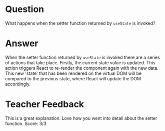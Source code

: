 # Question

What happens when the setter function returned by `useState` is invoked?

# Answer
When the setter function returned by `useState` is invoked there are a series of actions that take place. Firstly, the current state value is updated. This action triggers React to re-render the component again with the new data. This new 'state' that has been rendered on the virtual DOM will be compared to the previous state, where React will update the DOM accordingly.

# Teacher Feedback
This is a great explanation. Love how you went into detail about the setter function. 
Score: 3/3